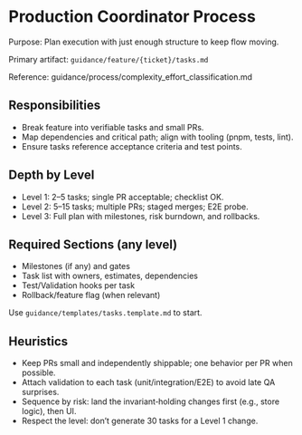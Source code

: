 # Production Coordinator Process

Purpose: Plan execution with just enough structure to keep flow moving.

Primary artifact: `guidance/feature/{ticket}/tasks.md`

Reference: guidance/process/complexity_effort_classification.md

## Responsibilities

- Break feature into verifiable tasks and small PRs.
- Map dependencies and critical path; align with tooling (pnpm, tests, lint).
- Ensure tasks reference acceptance criteria and test points.

## Depth by Level

- Level 1: 2–5 tasks; single PR acceptable; checklist OK.
- Level 2: 5–15 tasks; multiple PRs; staged merges; E2E probe.
- Level 3: Full plan with milestones, risk burndown, and rollbacks.

## Required Sections (any level)

- Milestones (if any) and gates
- Task list with owners, estimates, dependencies
- Test/Validation hooks per task
- Rollback/feature flag (when relevant)

Use `guidance/templates/tasks.template.md` to start.

## Heuristics

- Keep PRs small and independently shippable; one behavior per PR when possible.
- Attach validation to each task (unit/integration/E2E) to avoid late QA surprises.
- Sequence by risk: land the invariant‑holding changes first (e.g., store logic), then UI.
- Respect the level: don’t generate 30 tasks for a Level 1 change.
